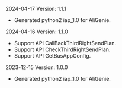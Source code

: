 2024-04-17 Version: 1.1.1
- Generated python2 iap_1.0 for AliGenie.

2024-04-16 Version: 1.1.0
- Support API CallBackThirdRightSendPlan.
- Support API CheckThirdRightSendPlan.
- Support API GetBusAppConfig.


2023-12-15 Version: 1.0.0
- Generated python2 iap_1.0 for AliGenie.

